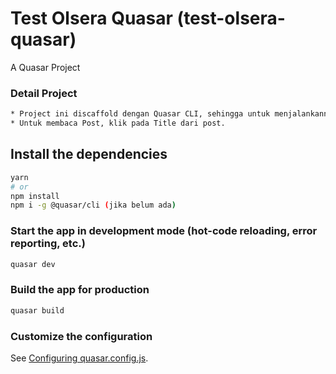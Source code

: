 # Test Olsera Quasar (test-olsera-quasar)

A Quasar Project

### Detail Project
```bash
* Project ini discaffold dengan Quasar CLI, sehingga untuk menjalankannya harus menggunakan Quasar CLI (https://quasar.dev/start/quasar-cli)
* Untuk membaca Post, klik pada Title dari post.
```


## Install the dependencies
```bash
yarn
# or
npm install
npm i -g @quasar/cli (jika belum ada)
```

### Start the app in development mode (hot-code reloading, error reporting, etc.)
```bash
quasar dev
```

### Build the app for production
```bash
quasar build
```

### Customize the configuration
See [Configuring quasar.config.js](https://v2.quasar.dev/quasar-cli-vite/quasar-config-js).
